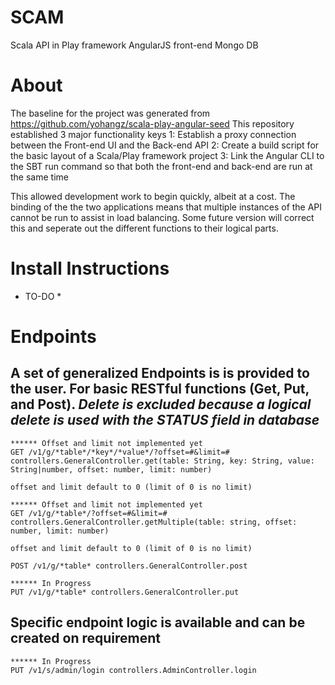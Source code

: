 # SCAM

Scala API in Play framework
AngularJS front-end
Mongo DB 

# About

The baseline for the project was generated from https://github.com/yohangz/scala-play-angular-seed
This repository established 3 major functionality keys
	1: Establish a proxy connection between the Front-end UI and the Back-end API
	2: Create a build script for the basic layout of a Scala/Play framework project
	3: Link the Angular CLI to the SBT run command so that both the front-end and back-end are run at the same time

This allowed development work to begin quickly, albeit at a cost. The binding of the the two applications means that multiple instances of the API cannot be run to assist in load balancing. Some future version will correct this and seperate out the different functions to their logical parts.

# Install Instructions
* TO-DO *

# Endpoints

## A set of generalized Endpoints is is provided to the user. For basic RESTful functions (Get, Put, and Post). *Delete is excluded because a logical delete is used with the STATUS field in database*

```
****** Offset and limit not implemented yet
GET /v1/g/*table*/*key*/*value*/?offset=#&limit=# controllers.GeneralController.get(table: String, key: String, value: String|number, offset: number, limit: number)

offset and limit default to 0 (limit of 0 is no limit)
```

```
****** Offset and limit not implemented yet
GET /v1/g/*table*/?offset=#&limit=# controllers.GeneralController.getMultiple(table: string, offset: number, limit: number)

offset and limit default to 0 (limit of 0 is no limit)
```

```
POST /v1/g/*table* controllers.GeneralController.post
```

```
****** In Progress
PUT /v1/g/*table* controllers.GeneralController.put
```

## Specific endpoint logic is available and can be created on requirement

```
****** In Progress
PUT /v1/s/admin/login controllers.AdminController.login
```

